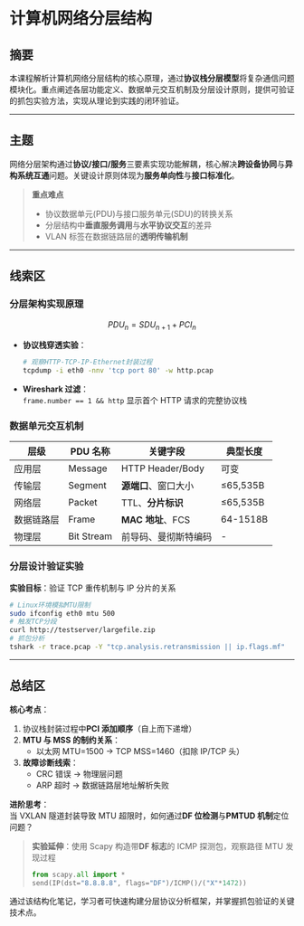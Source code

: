 # 计算机网络分层结构

## 摘要

本课程解析计算机网络分层结构的核心原理，通过**协议栈分层模型**将复杂通信问题模块化。重点阐述各层功能定义、数据单元交互机制及分层设计原则，提供可验证的抓包实验方法，实现从理论到实践的闭环验证。

---

## 主题

网络分层架构通过**协议/接口/服务**三要素实现功能解耦，核心解决**跨设备协同**与**异构系统互通**问题。关键设计原则体现为**服务单向性**与**接口标准化**。

> **重点难点**
>
> - 协议数据单元(PDU)与接口服务单元(SDU)的转换关系
> - 分层结构中**垂直服务调用**与**水平协议交互**的差异
> - VLAN 标签在数据链路层的**透明传输机制**

---

## 线索区

### 分层架构实现原理

$$
% 数据封装过程公式化表达
PDU_n = SDU_{n+1} + PCI_n
$$

- **协议栈穿透实验**：

  ```bash
  # 观察HTTP-TCP-IP-Ethernet封装过程
  tcpdump -i eth0 -nnv 'tcp port 80' -w http.pcap
  ```

- **Wireshark 过滤**：  
  `frame.number == 1 && http` 显示首个 HTTP 请求的完整协议栈

### 数据单元交互机制

| 层级       | PDU 名称   | 关键字段             | 典型长度 |
| ---------- | ---------- | -------------------- | -------- |
| 应用层     | Message    | HTTP Header/Body     | 可变     |
| 传输层     | Segment    | **源端口**、窗口大小 | ≤65,535B |
| 网络层     | Packet     | TTL、**分片标识**    | ≤65,535B |
| 数据链路层 | Frame      | **MAC 地址**、FCS    | 64-1518B |
| 物理层     | Bit Stream | 前导码、曼彻斯特编码 | -        |

### 分层设计验证实验

**实验目标**：验证 TCP 重传机制与 IP 分片的关系

```bash
# Linux环境模拟MTU限制
sudo ifconfig eth0 mtu 500
# 触发TCP分段
curl http://testserver/largefile.zip
# 抓包分析
tshark -r trace.pcap -Y "tcp.analysis.retransmission || ip.flags.mf"
```

---

## 总结区

**核心考点**：

1. 协议栈封装过程中**PCI 添加顺序**（自上而下递增）
2. **MTU 与 MSS 的制约关系**：
   - 以太网 MTU=1500 → TCP MSS=1460（扣除 IP/TCP 头）
3. **故障诊断线索**：
   - CRC 错误 → 物理层问题
   - ARP 超时 → 数据链路层地址解析失败

**进阶思考**：  
当 VXLAN 隧道封装导致 MTU 超限时，如何通过**DF 位检测**与**PMTUD 机制**定位问题？

> **实验延伸**：使用 Scapy 构造带**DF 标志**的 ICMP 探测包，观察路径 MTU 发现过程
>
> ```python
> from scapy.all import *
> send(IP(dst="8.8.8.8", flags="DF")/ICMP()/("X"*1472))
> ```

通过该结构化笔记，学习者可快速构建分层协议分析框架，并掌握抓包验证的关键技术点。
